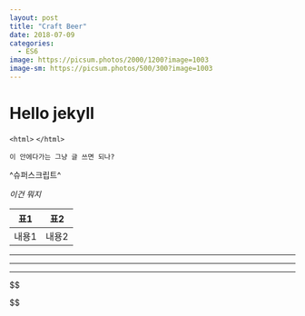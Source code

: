 ```yaml
---
layout: post
title: "Craft Beer"
date: 2018-07-09
categories:
  - ES6
image: https://picsum.photos/2000/1200?image=1003
image-sm: https://picsum.photos/500/300?image=1003
---
```

# Hello jekyll
`<html>`
`</html>`

```
이 안에다가는 그냥 글 쓰면 되나?
```

^슈퍼스크립트^

*이건 뭐지*

| 표1 | 표2 |
|--------|--------|
| 내용1 | 내용2 |


* * *

- - -

_ _ _
$$

$$
